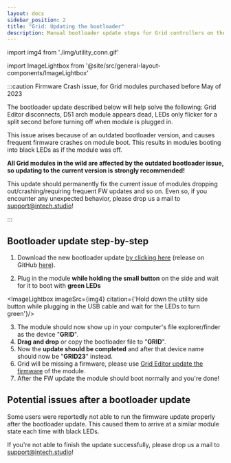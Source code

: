 ```yaml
---
layout: docs
sidebar_position: 2
title: "Grid: Updating the bootloader"
description: Manual bootloader update steps for Grid controllers on the D51 architecture.
---
```


import img4 from './img/utility_conn.gif'

import ImageLightbox from '@site/src/general-layout-components/ImageLightbox'


:::caution Firmware Crash issue, for Grid modules purchased before May of 2023

The bootloader update described below will help solve the following:  Grid Editor disconnects, D51 arch module appears dead, LEDs only flicker for a split second before turning off when module is plugged in.


This issue arises because of an outdated bootloader version, and causes frequent firmware crashes on module boot. This results in modules booting into black LEDs as if the module was off.

**All Grid modules in the wild are affected by the outdated bootloader issue, so updating to the current version is strongly recommended!**

This update should permanently fix the current issue of modules dropping out/crashing/requiring frequent FW updates and so on.
Even so, if you encounter any unexpected behavior, please drop us a mail to support@intech.studio!

:::




## Bootloader update step-by-step

1. Download the new bootloader update <a target="_blank" href="/presets/update-bootloader-intech_grid-v1.23.4.uf2" download="update-bootloader-intech_grid-v1.23.4.uf2"> by clicking here</a> (release on GitHub [here](https://github.com/intechstudio/uf2-samdx1/releases)).
<!---2. Decompress the archive and find the file named "update-bootloader-intech_grid-v1.23.4.uf2".--->
2. Plug in the module **while holding the small button** on the side and wait for it to boot with **green LEDs**

<ImageLightbox imageSrc={img4} citation={'Hold down the utility side button while plugging in the USB cable and wait for the LEDs to turn green'}/>

3. The module should now show up in your computer's file explorer/finder as the device "**GRID**".
4. **Drag and drop** or copy the bootloader file to "**GRID**".
5. Now the **update should be completed** and after that device name should now be "**GRID23**" instead.
6.  Grid will be missing a firmware, please use [Grid Editor update the firmware](/docs/guides/troubleshooting/firmware.md) of the module.
7.  After the FW update the module should boot normally and you're done!

## Potential issues after a bootloader update

Some users were reportedly not able to run the firmware update properly after the bootloader update. This caused them to arrive at a similar module state each time with black LEDs.

If you're not able to finish the update successfully, please drop us a mail to support@intech.studio!


<!--
### Recovery firmware to clear up memory

Update the module with the **recovery firmware** found [here](https://github.com/intechstudio/grid-fw/raw/master/.archive/binary/grid_nvm_hardware_test.uf2) following the [guide here](https://grid-documentation.onrender.com/guides/troubleshooting/firmware) on updating the Grid Firmware either manually.

Recovery firmware boots the module into a state where colors (white first, then RGB) will appear on all LEDs of the module as a sort of "demo mode". After you see this state, the memory has been wiped and you can continue the guide above from **Step 6**.

-->